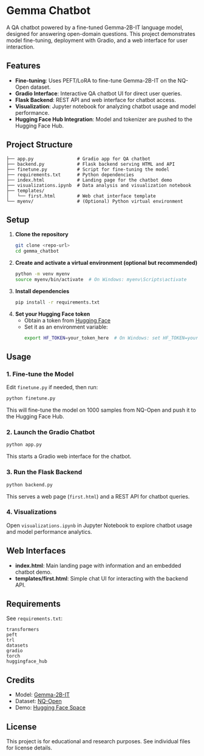 # Gemma Chatbot

A QA chatbot powered by a fine-tuned Gemma-2B-IT language model, designed for answering open-domain questions. This project demonstrates model fine-tuning, deployment with Gradio, and a web interface for user interaction.

## Features
- **Fine-tuning**: Uses PEFT/LoRA to fine-tune Gemma-2B-IT on the NQ-Open dataset.
- **Gradio Interface**: Interactive QA chatbot UI for direct user queries.
- **Flask Backend**: REST API and web interface for chatbot access.
- **Visualization**: Jupyter notebook for analyzing chatbot usage and model performance.
- **Hugging Face Hub Integration**: Model and tokenizer are pushed to the Hugging Face Hub.

## Project Structure
```
├── app.py                # Gradio app for QA chatbot
├── backend.py            # Flask backend serving HTML and API
├── finetune.py           # Script for fine-tuning the model
├── requirements.txt      # Python dependencies
├── index.html            # Landing page for the chatbot demo
├── visualizations.ipynb  # Data analysis and visualization notebook
├── templates/
│   └── first.html        # Web chat interface template
└── myenv/                # (Optional) Python virtual environment
```

## Setup
1. **Clone the repository**
   ```bash
   git clone <repo-url>
   cd gemma_chatbot
   ```
2. **Create and activate a virtual environment (optional but recommended)**
   ```bash
   python -m venv myenv
   source myenv/bin/activate  # On Windows: myenv\Scripts\activate
   ```
3. **Install dependencies**
   ```bash
   pip install -r requirements.txt
   ```
4. **Set your Hugging Face token**
   - Obtain a token from [Hugging Face](https://huggingface.co/settings/tokens)
   - Set it as an environment variable:
     ```bash
     export HF_TOKEN=your_token_here  # On Windows: set HF_TOKEN=your_token_here
     ```

## Usage
### 1. Fine-tune the Model
Edit `finetune.py` if needed, then run:
```bash
python finetune.py
```
This will fine-tune the model on 1000 samples from NQ-Open and push it to the Hugging Face Hub.

### 2. Launch the Gradio Chatbot
```bash
python app.py
```
This starts a Gradio web interface for the chatbot.

### 3. Run the Flask Backend
```bash
python backend.py
```
This serves a web page (`first.html`) and a REST API for chatbot queries.

### 4. Visualizations
Open `visualizations.ipynb` in Jupyter Notebook to explore chatbot usage and model performance analytics.

## Web Interfaces
- **index.html**: Main landing page with information and an embedded chatbot demo.
- **templates/first.html**: Simple chat UI for interacting with the backend API.

## Requirements
See `requirements.txt`:
```
transformers
peft
trl
datasets
gradio
torch
huggingface_hub
```

## Credits
- Model: [Gemma-2B-IT](https://huggingface.co/google/gemma-2b-it)
- Dataset: [NQ-Open](https://huggingface.co/datasets/google-research-datasets/nq_open)
- Demo: [Hugging Face Space](https://huggingface.co/spaces/vinayabc1824/gemma-chatbot)

## License
This project is for educational and research purposes. See individual files for license details. 
